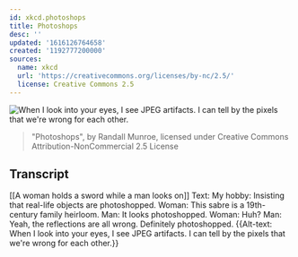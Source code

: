 ```yaml
---
id: xkcd.photoshops
title: Photoshops
desc: ''
updated: '1616126764658'
created: '1192777200000'
sources:
  name: xkcd
  url: 'https://creativecommons.org/licenses/by-nc/2.5/'
  license: Creative Commons 2.5
---
```

![When I look into your eyes, I see JPEG artifacts.  I can tell by the pixels that we're wrong for each other.](https://imgs.xkcd.com/comics/photoshops.png)
> "Photoshops", by Randall Munroe, licensed under Creative Commons Attribution-NonCommercial 2.5 License

## Transcript
[[A woman holds a sword while a man looks on]]
Text: My hobby: Insisting that real-life objects are photoshopped.
Woman: This sabre is a 19th-century family heirloom.
Man: It looks photoshopped.
Woman: Huh?
Man: Yeah, the reflections are all wrong. Definitely photoshopped.
{{Alt-text: When I look into your eyes, I see JPEG artifacts.  I can tell by the pixels that we're wrong for each other.}}
